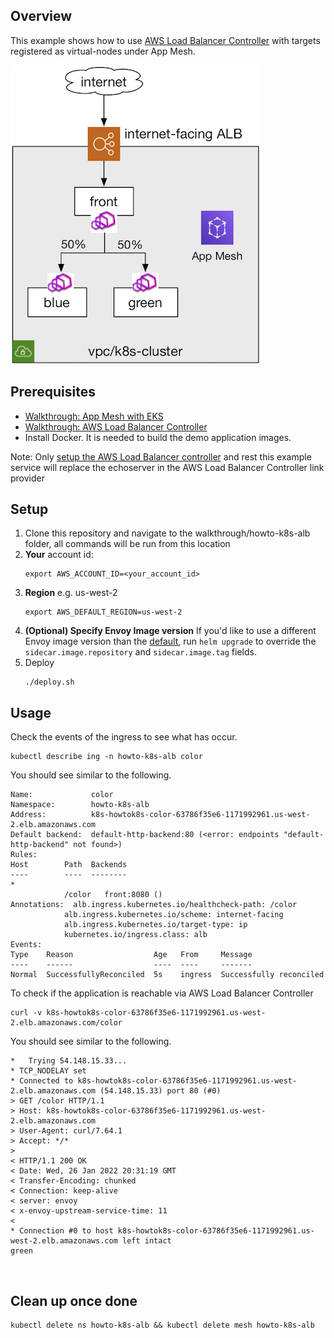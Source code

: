 ## Overview
This example shows how to use [AWS Load Balancer Controller](https://github.com/kubernetes-sigs/aws-load-balancer-controller) with targets registered as virtual-nodes under App Mesh.

![System Diagram](./howto-k8s-alb.png "System Diagram")

## Prerequisites
- [Walkthrough: App Mesh with EKS](../eks/)
- [Walkthrough: AWS Load Balancer Controller](https://kubernetes-sigs.github.io/aws-load-balancer-controller/v2.3/examples/echo_server/)
- Install Docker. It is needed to build the demo application images.

Note: Only [setup the AWS Load Balancer controller](https://kubernetes-sigs.github.io/aws-load-balancer-controller/v2.3/examples/echo_server/#setup-the-aws-load-balancer-controller) and rest this example service will replace the echoserver in the AWS Load Balancer Controller link provider

## Setup

1. Clone this repository and navigate to the walkthrough/howto-k8s-alb folder, all commands will be run from this location
2. **Your** account id:
    ```
    export AWS_ACCOUNT_ID=<your_account_id>
    ```
3. **Region** e.g. us-west-2
    ```
    export AWS_DEFAULT_REGION=us-west-2
    ```
4. **(Optional) Specify Envoy Image version** If you'd like to use a different Envoy image version than the [default](https://github.com/aws/eks-charts/tree/master/stable/appmesh-controller#configuration), run `helm upgrade` to override the `sidecar.image.repository` and `sidecar.image.tag` fields.
5. Deploy
    ```.
    ./deploy.sh
    ```

## Usage

Check the events of the ingress to see what has occur.

    
    kubectl describe ing -n howto-k8s-alb color
    

You should see similar to the following.

    
    Name:             color
    Namespace:        howto-k8s-alb
    Address:          k8s-howtok8s-color-63786f35e6-1171992961.us-west-2.elb.amazonaws.com
    Default backend:  default-http-backend:80 (<error: endpoints "default-http-backend" not found>)
    Rules:
    Host        Path  Backends
    ----        ----  --------
    *           
                /color   front:8080 ()
    Annotations:  alb.ingress.kubernetes.io/healthcheck-path: /color
                alb.ingress.kubernetes.io/scheme: internet-facing
                alb.ingress.kubernetes.io/target-type: ip
                kubernetes.io/ingress.class: alb
    Events:
    Type    Reason                  Age   From     Message
    ----    ------                  ----  ----     -------
    Normal  SuccessfullyReconciled  5s    ingress  Successfully reconciled
     

To check if the application is reachable via AWS Load Balancer Controller

```
curl -v k8s-howtok8s-color-63786f35e6-1171992961.us-west-2.elb.amazonaws.com/color
```

You should see similar to the following.

```
*   Trying 54.148.15.33...
* TCP_NODELAY set
* Connected to k8s-howtok8s-color-63786f35e6-1171992961.us-west-2.elb.amazonaws.com (54.148.15.33) port 80 (#0)
> GET /color HTTP/1.1
> Host: k8s-howtok8s-color-63786f35e6-1171992961.us-west-2.elb.amazonaws.com
> User-Agent: curl/7.64.1
> Accept: */*
> 
< HTTP/1.1 200 OK
< Date: Wed, 26 Jan 2022 20:31:19 GMT
< Transfer-Encoding: chunked
< Connection: keep-alive
< server: envoy
< x-envoy-upstream-service-time: 11
< 
* Connection #0 to host k8s-howtok8s-color-63786f35e6-1171992961.us-west-2.elb.amazonaws.com left intact
green
```

&nbsp;

## Clean up once done

    kubectl delete ns howto-k8s-alb && kubectl delete mesh howto-k8s-alb